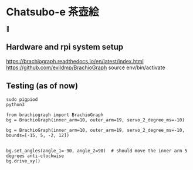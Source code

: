 # Chatsubo-e 茶壺絵

🍵

## Hardware and rpi system setup
https://brachiograph.readthedocs.io/en/latest/index.html
https://github.com/evildmp/BrachioGraph
source env/bin/activate


## Testing (as of now)

```
sudo pigpiod
python3

from brachiograph import BrachioGraph
bg = BrachioGraph(inner_arm=10, outer_arm=19, servo_2_degree_ms=-10)

bg = BrachioGraph(inner_arm=10, outer_arm=19, servo_2_degree_ms=-10, bounds=[-15, 5, -2, 12])


bg.set_angles(angle_1=-90, angle_2=90)  # should move the inner arm 5 degrees anti-clockwise
bg.drive_xy()


```